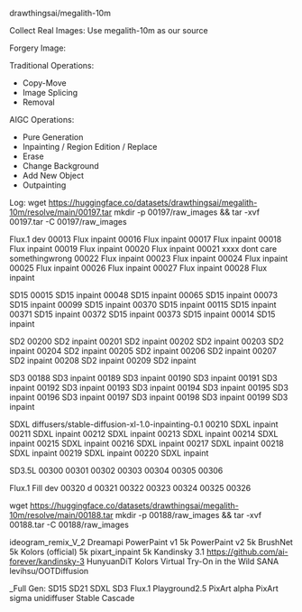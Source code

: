 
drawthingsai/megalith-10m

Collect Real Images:
Use megalith-10m as our source

Forgery Image:

Traditional Operations:
- Copy-Move
- Image Splicing
- Removal

AIGC Operations:
- Pure Generation
- Inpainting / Region Edition / Replace
- Erase
- Change Background
- Add New Object 
- Outpainting


Log:
wget https://huggingface.co/datasets/drawthingsai/megalith-10m/resolve/main/00197.tar
mkdir -p 00197/raw_images && tar -xvf 00197.tar -C 00197/raw_images

Flux.1 dev
00013 Flux inpaint
00016 Flux inpaint
00017 Flux inpaint
00018 Flux inpaint
00019 Flux inpaint
00020 Flux inpaint
00021 xxxx dont care somethingwrong
00022 Flux inpaint
00023 Flux inpaint
00024 Flux inpaint
00025 Flux inpaint
00026 Flux inpaint
00027 Flux inpaint
00028 Flux inpaint

SD15
00015 SD15 inpaint
00048 SD15 inpaint
00065 SD15 inpaint
00073 SD15 inpaint
00099 SD15 inpaint
00370 SD15 inpaint
00115 SD15 inpaint
00371 SD15 inpaint
00372 SD15 inpaint
00373 SD15 inpaint
00014 SD15 inpaint

SD2
00200 SD2 inpaint
00201 SD2 inpaint
00202 SD2 inpaint
00203 SD2 inpaint
00204 SD2 inpaint
00205 SD2 inpaint
00206 SD2 inpaint
00207 SD2 inpaint
00208 SD2 inpaint
00209 SD2 inpaint

SD3
00188 SD3 inpaint
00189 SD3 inpaint
00190 SD3 inpaint
00191 SD3 inpaint
00192 SD3 inpaint
00193 SD3 inpaint
00194 SD3 inpaint
00195 SD3 inpaint
00196 SD3 inpaint
00197 SD3 inpaint
00198 SD3 inpaint
00199 SD3 inpaint

SDXL diffusers/stable-diffusion-xl-1.0-inpainting-0.1
00210 SDXL inpaint 
00211 SDXL inpaint 
00212 SDXL inpaint 
00213 SDXL inpaint 
00214 SDXL inpaint 
00215 SDXL inpaint 
00216 SDXL inpaint 
00217 SDXL inpaint 
00218 SDXL inpaint 
00219 SDXL inpaint 
00220 SDXL inpaint 

SD3.5L
00300
00301
00302
00303
00304
00305
00306

Flux.1 Fill dev
00320 d
00321
00322
00323
00324
00325
00326







wget https://huggingface.co/datasets/drawthingsai/megalith-10m/resolve/main/00188.tar
mkdir -p 00188/raw_images && tar -xvf 00188.tar -C 00188/raw_images

ideogram_remix_V_2 Dreamapi
PowerPaint v1    5k
PowerPaint v2    5k
BrushNet         5k
Kolors (official) 5k
pixart_inpaint    5k
Kandinsky 3.1  https://github.com/ai-forever/kandinsky-3
HunyuanDiT 
Kolors Virtual Try-On in the Wild
SANA
levihsu/OOTDiffusion



_Full Gen:
SD15
SD21
SDXL
SD3
Flux.1
Playground2.5
PixArt alpha
PixArt sigma
unidiffuser
Stable Cascade




















